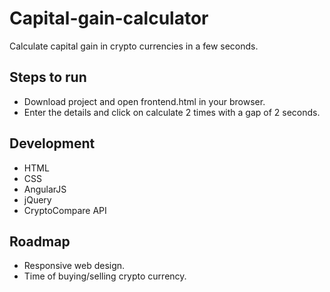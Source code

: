 # Capital-gain-calculator
Calculate capital gain in crypto currencies in a few seconds. 

## Steps to run
* Download project and open frontend.html in your browser.
* Enter the details and click on calculate 2 times with a gap of 2 seconds.

## Development
* HTML
* CSS
* AngularJS
* jQuery
* CryptoCompare API

## Roadmap
* Responsive web design.
* Time of buying/selling crypto currency.
